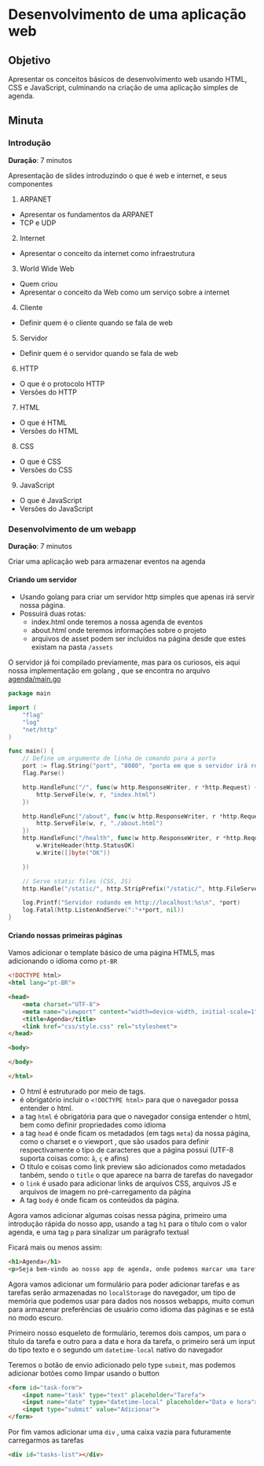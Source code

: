 # Desenvolvimento de uma aplicação web

## Objetivo
Apresentar os conceitos básicos de desenvolvimento web usando HTML, CSS e JavaScript, culminando na criação de uma aplicação simples de agenda.


## Minuta

### Introdução

**Duração**: 7 minutos 

Apresentação de slides introduzindo o que é web e internet, e seus componentes
1. ARPANET
- Apresentar os fundamentos da ARPANET
- TCP e UDP
2. Internet
- Apresentar o conceito da internet como infraestrutura
3. World Wide Web
- Quem criou
- Apresentar o conceito da Web como um serviço sobre a internet
4. Cliente
- Definir quem é o cliente quando se fala de web
5. Servidor
- Definir quem é o servidor quando se fala de web
6. HTTP
- O que é o protocolo HTTP
- Versões do HTTP
7. HTML
- O que é HTML
- Versões do HTML
8. CSS
- O que é CSS
- Versões do CSS
9. JavaScript
- O que é JavaScript
- Versões do JavaScript

### Desenvolvimento de um webapp

**Duração**: 7 minutos

Criar uma aplicação web para armazenar eventos na agenda

#### Criando um servidor

- Usando golang para criar um servidor http simples que apenas irá servir nossa página.
- Possuirá duas rotas:
    - index.html onde teremos a nossa agenda de eventos
    - about.html onde teremos informações sobre o projeto
    - arquivos de asset podem ser incluídos na página desde que estes existam na pasta `/assets`

O servidor já foi compilado previamente, mas para os curiosos, eis aqui nossa implementação em golang , que se encontra no arquivo [agenda/main.go](./agenda/main.go)
```go
package main

import (
	"flag"
	"log"
	"net/http"
)

func main() {
	// Define um argumento de linha de comando para a porta
	port := flag.String("port", "8080", "porta em que o servidor irá rodar")
	flag.Parse()

	http.HandleFunc("/", func(w http.ResponseWriter, r *http.Request) {
		http.ServeFile(w, r, "index.html")
	})

	http.HandleFunc("/about", func(w http.ResponseWriter, r *http.Request) {
		http.ServeFile(w, r, "./about.html")
	})
	http.HandleFunc("/health", func(w http.ResponseWriter, r *http.Request) {
		w.WriteHeader(http.StatusOK)
		w.Write([]byte("OK"))

	})

	// Serve static files (CSS, JS)
	http.Handle("/static/", http.StripPrefix("/static/", http.FileServer(http.Dir("static"))))

	log.Printf("Servidor rodando em http://localhost:%s\n", *port)
	log.Fatal(http.ListenAndServe(":"+*port, nil))
}
```

#### Criando nossas primeiras páginas

Vamos adicionar o template básico de uma página HTML5, mas adicionando o idioma como `pt-BR`

```html
<!DOCTYPE html>
<html lang="pt-BR">

<head>
    <meta charset="UTF-8">
    <meta name="viewport" content="width=device-width, initial-scale=1">
    <title>Agenda</title>
    <link href="css/style.css" rel="stylesheet">
</head>

<body>

</body>

</html>
```

- O html é estruturado por meio de tags.
- é obrigatório incluir o `<!DOCTYPE html>` para que o navegador possa entender o html.
- a tag `html` é obrigatória para que o navegador consiga entender o html, bem como definir propriedades como idioma
- a tag `head` é onde ficam os metadados (em tags `meta`) da nossa página, como o charset e o viewport , que são usados para definir respectivamente o tipo de caracteres que a página possui (UTF-8 suporta coisas como: `ã`, `ç` e afins)
- O título e coisas como link preview são adicionados como metadados tanbém, sendo o `title` o que aparece na barra de tarefas do navegador
- o `link` é usado para adicionar links de arquivos CSS, arquivos JS e arquivos de imagem no pré-carregamento da página
- A tag `body` é onde ficam os conteúdos da página.

Agora vamos adicionar algumas coisas nessa página, primeiro uma introdução rápida do nosso app, usando a tag `h1` para o título com o valor agenda, e uma tag `p` para sinalizar um parágrafo textual

Ficará mais ou menos assim:

```html
<h1>Agenda</h1>
<p>Seja bem-vindo ao nosso app de agenda, onde podemos marcar uma tarefa a ser executada em uma data</p>
```

Agora vamos adicionar um formulário para poder adicionar tarefas e as tarefas serão armazenadas no `localStorage` do navegador, um tipo de memória que podemos usar para dados nos nossos webapps, muito comun para armazenar preferências de usuário como idioma das páginas e se está no modo escuro.

Primeiro nosso esqueleto de formulário, teremos dois campos, um para o título da tarefa e outro para a data e hora da tarefa, o primeiro será um input do tipo texto e o segundo um `datetime-local` nativo do navegador

Teremos o botão de envio adicionado pelo type `submit`, mas podemos adicionar botões como limpar usando o button
```html
<form id="task-form">
    <input name="task" type="text" placeholder="Tarefa">
    <input name="date" type="datetime-local" placeholder="Data e hora">
    <input type="submit" value="Adicionar">
</form>
```
Por fim vamos adicionar uma `div` , uma caixa vazia para futuramente carregarmos as tarefas
```html
<div id="tasks-list"></div>
```

